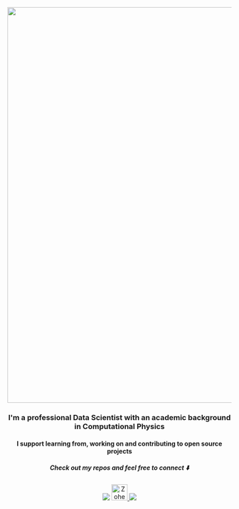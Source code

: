 <p align="center">
  <img width="888" src="https://media.giphy.com/media/Wp0WBOpnw215XfWTBP/giphy.gif">
</p>

<h3 align="center"> I'm a professional Data Scientist with an academic background in Computational Physics</h3>
<h4 align="center"> I support learning from, working on and contributing to open source projects</h4>
<h5 align="center">Check out my repos and feel free to connect ⬇️ </h5>

<p align="center">
<a href="mailto:zohebabai@gmail.com"><img src="https://img.icons8.com/ios-filled/36/000000/gmail.png"/></a>
<a href="https://dev.to/zohebabai">
  <img src="https://d2fltix0v2e0sb.cloudfront.net/dev-badge.svg" alt="Zoheb Abai's DEV Profile" height="36" width="36">
</a>
<a href= "https://www.linkedin.com/in/zohebabai/"><img src="https://img.icons8.com/ios-glyphs/36/000000/linkedin.png"/></a>
</p>

<!--
**ZohebAbai/ZohebAbai** is a ✨ _special_ ✨ repository because its `README.md` (this file) appears on your GitHub profile.

Here are some ideas to get you started:

- 🔭 I’m currently working on ...
- 🌱 I’m currently learning ...
- 👯 I’m looking to collaborate on ...
- 🤔 I’m looking for help with ...
- 💬 Ask me about ...
- 📫 How to reach me: ...
- 😄 Pronouns: ...
- ⚡ Fun fact: ...
-->
